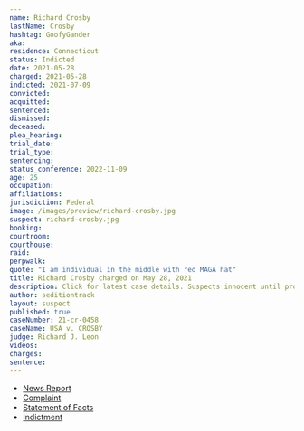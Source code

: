 ```yaml
---
name: Richard Crosby
lastName: Crosby
hashtag: GoofyGander
aka:
residence: Connecticut
status: Indicted
date: 2021-05-28
charged: 2021-05-28
indicted: 2021-07-09
convicted:
acquitted:
sentenced:
dismissed:
deceased:
plea_hearing:
trial_date:
trial_type:
sentencing:
status_conference: 2022-11-09
age: 25
occupation:
affiliations:
jurisdiction: Federal
image: /images/preview/richard-crosby.jpg
suspect: richard-crosby.jpg
booking:
courtroom:
courthouse:
raid:
perpwalk:
quote: "I am individual in the middle with red MAGA hat"
title: Richard Crosby charged on May 28, 2021
description: Click for latest case details. Suspects innocent until proven guilty.
author: seditiontrack
layout: suspect
published: true
caseNumber: 21-cr-0458
caseName: USA v. CROSBY
judge: Richard J. Leon
videos:
charges:
sentence:
---
```

- [News Report](https://www.courant.com/news/connecticut/hc-news-crosby-capitol-riot-20210603-20210603-5alcjgmuafddvavo667mmm4epe-story.html)
- [Complaint](https://www.justice.gov/usao-dc/case-multi-defendant/file/1401781/download)
- [Statement of Facts](https://www.justice.gov/usao-dc/case-multi-defendant/file/1401786/download)
- [Indictment](https://www.justice.gov/usao-dc/case-multi-defendant/file/1412501/download)

